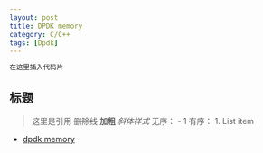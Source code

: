 ```yaml
---
layout: post
title: DPDK memory
category: C/C++
tags: [Dpdk]
---
```


```c
在这里插入代码片
```

## 标题
> 这里是引用
~~删除线~~
**加粗**
*斜体样式*
 无序： - 1
 有序： 1. List item

* [dpdk memory]([http://stackoverflow.com/questions/3529459/what-is-the-difference-between-class-path-and-build-path](https://www.cnblogs.com/jiayy/p/3429725.html))

